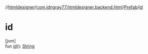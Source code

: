 //[htmldesigner](../../../index.md)/[com.jdngray77.htmldesigner.backend.html](../index.md)/[Prefab](index.md)/[id](id.md)

# id

[jvm]\
fun [id](id.md)(): [String](https://kotlinlang.org/api/latest/jvm/stdlib/kotlin/-string/index.html)
